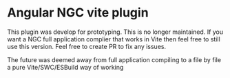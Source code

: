 # Angular NGC vite plugin

This plugin was develop for prototyping. This is no longer maintained. If you want a NGC full application complier that works in Vite then feel free to still use this version. Feel free to create PR to fix any issues.

The future was deemed away from full application compiling to a file by file a pure Vite/SWC/ESBuild way of working
